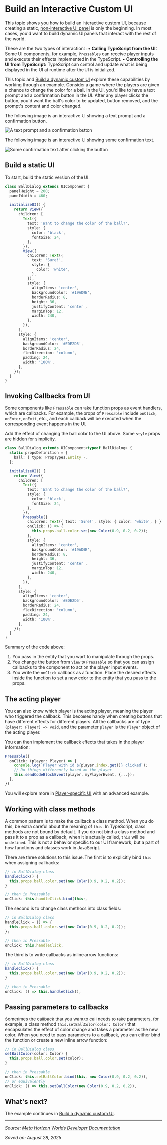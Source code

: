 # Build an Interactive Custom UI

This topic shows you how to build an interactive custom UI, because creating a static, [non-interactive UI panel](https://developers.meta.com/horizon-worlds/learn/documentation/desktop-editor/custom-ui/creating-a-custom-ui-panel) is only the beginning. In most cases, you'd want to build dynamic UI panels that interact with the rest of the world.

These are the two types of interactions:
• **Calling TypeScript from the UI:** Some UI components, for example, `Pressable`s can receive player inputs and execute their effects implemented in the TypeScript.
• **Controlling the UI from TypeScript:** TypeScript can control and update what is being displayed in the UI at runtime after the UI is initialized.

This topic and [Build a dynamic custom UI](https://developers.meta.com/horizon-worlds/learn/documentation/desktop-editor/custom-ui/building-dynamic-custom-ui) explore these capabilities by working through an example. Consider a game where the players are given a chance to change the color for a ball. In the UI, you'd like to have a text prompt and a confirmation button in the UI. After any player clicks the button, you'd want the ball's color to be updated, button removed, and the prompt's content and color changed.

The following image is an interactive UI showing a text prompt and a confirmation button.

![A text prompt and a confirmation button](https://scontent-hou1-1.xx.fbcdn.net/v/t39.2365-6/452522652_512500634621226_5566709019236532182_n.png?_nc_cat=105&ccb=1-7&_nc_sid=e280be&_nc_ohc=xx1h7wSV6EIQ7kNvwGeqKz1&_nc_oc=AdkB18vXZwKAbxnvb4ef6SpTLqEIG6WzwJrUdxyA3lrQ6_OLvdTWWRYXxGFkMGaR96Y&_nc_zt=14&_nc_ht=scontent-hou1-1.xx&_nc_gid=V1Xu3IzDwDQCnNe5jsbmBg&oh=00_AfWcOM69UzXKBHdOEnsz7e2KVFi8)

The following image is an interactive UI showing some confirmation text.

![Some confirmation text after clicking the button](https://scontent-hou1-1.xx.fbcdn.net/v/t39.2365-6/452576827_512500611287895_1449283729304710085_n.png?_nc_cat=104&ccb=1-7&_nc_sid=e280be&_nc_ohc=FpUC1l_vo88Q7kNvwFB40q6&_nc_oc=AdlELKxk3bK47EKScFwrGocn4ZetzHdHFTn25W31vYQ3QSo8H-8ePX7FHJh7BqENfAQ&_nc_zt=14&_nc_ht=scontent-hou1-1.xx&_nc_gid=V1Xu3IzDwDQCnNe5jsbmBg&oh=00_AfUbhUpaPBWTqgtZz)

## Build a static UI

To start, build the static version of the UI.

```typescript
class BallDialog extends UIComponent {
  panelHeight = 200;
  panelWidth = 460;

  initializeUI() {
    return View({
      children: [
        Text({
          text: 'Want to change the color of the ball?',
          style: {
            color: 'black',
            fontSize: 24,
          },
        }),
        View({
          children: Text({
            text: 'Sure!',
            style: {
              color: 'white',
            },
          }),
          style: {
            alignItems: 'center',
            backgroundColor: '#19AD0E',
            borderRadius: 8,
            height: 36,
            justifyContent: 'center',
            marginTop: 12,
            width: 240,
          },
        }),
      ],
      style: {
        alignItems: 'center',
        backgroundColor: '#EDE2D5',
        borderRadius: 24,
        flexDirection: 'column',
        padding: 24,
        width: '100%',
      },
    });
  }
}
```

## Invoking Callbacks from UI

Some components like `Pressable` can take function props as event handlers, which are callbacks. For example, the props of `Pressable` include `onClick`, `onEnter`, `onExit`, etc., and each callback will be executed when the corresponding event happens in the UI.

Add the effect of changing the ball color to the UI above. Some `style` props are hidden for simplicity.

```typescript
class BallDialog extends UIComponent<typeof BallDialog> {
  static propsDefinition = {
    ball: { type: PropTypes.Entity },
  };

  initializeUI() {
    return View({
      children: [
        Text({
          text: 'Want to change the color of the ball?',
          style: {
            color: 'black',
            fontSize: 24,
          },
        }),
        Pressable({
          children: Text({ text: 'Sure!', style: { color: 'white', } }),
          onClick: () => {
            this.props.ball.color.set(new Color(0.9, 0.2, 0.2));
          },
          style: {
            alignItems: 'center',
            backgroundColor: '#19AD0E',
            borderRadius: 8,
            height: 36,
            justifyContent: 'center',
            marginTop: 12,
            width: 240,
          },
        }),
      ],
      style: {
        alignItems: 'center',
        backgroundColor: '#EDE2D5',
        borderRadius: 24,
        flexDirection: 'column',
        padding: 24,
        width: '100%',
      },
    });
  }
}
```

Summary of the code above:
1. You pass in the entity that you want to manipulate through the props.
2. You change the button from `View` to `Pressable` so that you can assign callbacks to the component to act on the player input events.
3. You write the `onClick` callback as a function. Place the desired effects inside the function to set a new color to the entity that you pass to the props.

## The acting player

You can also know which player is the acting player, meaning the player who triggered the callback. This becomes handy when creating buttons that have different effects for different players. All the callbacks are of type `(player: Player) => void`, and the parameter `player` is the `Player` object of the acting player.

You can then implement the callback effects that takes in the player information:

```typescript
Pressable({
  onClick: (player: Player) => {
    console.log(`Player with id ${player.index.get()} clicked`);
    // Do things differently based on the player
    this.sendCodeBlockEvent(player, myPlayerEvent, {...});
  },
})
```

You will explore more in [Player-specific UI](https://developers.meta.com/horizon-worlds/learn/documentation/desktop-editor/custom-ui/playerspecific-custom-ui/) with an advanced example.

## Working with class methods

A common pattern is to make the callback a class method. When you do this, be extra careful about the meaning of `this`. In TypeScript, class methods are not bound by default. If you do not bind a class method and pass it to a prop as a callback, when it is actually called, `this` will be `undefined`. This is not a behavior specific to our UI framework, but a part of how functions and classes work in JavaScript.

There are three solutions to this issue. The first is to explicitly bind `this` when assigning callbacks:

```typescript
// in BallDialog class
handleClick() {
  this.props.ball.color.set(new Color(0.9, 0.2, 0.2));
}

// then in Pressable
onClick: this.handleClick.bind(this),
```

The second is to change class methods into class fields:

```typescript
// in BallDialog class
handleClick = () => {
  this.props.ball.color.set(new Color(0.9, 0.2, 0.2));
};

// then in Pressable
onClick: this.handleClick,
```

The third is to write callbacks as inline arrow functions:

```typescript
// in BallDialog class
handleClick() {
  this.props.ball.color.set(new Color(0.9, 0.2, 0.2));
}

// then in Pressable
onClick: () => this.handleClick(),
```

## Passing parameters to callbacks

Sometimes the callback that you want to call needs to take parameters, for example, a class method `this.setBallColor(color: Color)` that encapsulates the effect of color change and takes a parameter as the new color. When you need to pass parameters to a callback, you can either bind the function or create a new inline arrow function:

```typescript
// in BallDialog class
setBallColor(color: Color) {
  this.props.ball.color.set(color);
}

// then in Pressable
onClick: this.setBallColor.bind(this, new Color(0.9, 0.2, 0.2)),
// or equivalently
onClick: () => this.setBallColor(new Color(0.9, 0.2, 0.2)),
```

## What's next?

The example continues in [Build a dynamic custom UI](https://developers.meta.com/horizon-worlds/learn/documentation/desktop-editor/custom-ui/building-dynamic-custom-ui).

---

*Source: [Meta Horizon Worlds Developer Documentation](https://developers.meta.com/horizon-worlds/learn/documentation/desktop-editor/custom-ui/building-interactive-custom-ui)*

*Saved on: August 28, 2025*
